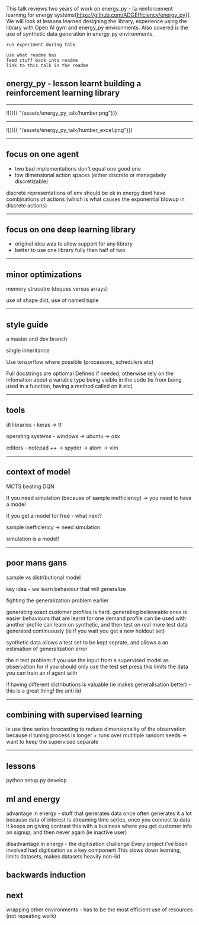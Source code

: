 This talk reviews two years of work on energy_py - [a reinforcement learning for energy systems(https://github.com/ADGEfficiency/energy_py)].  We will look at lessons learned designing the library, experience using the library with Open AI gym and energy_py environments.  Also covered is the use of synthetic data generation in energy_py environments. 

```
run experiment during talk

use what readme has
feed stuff back into readme
link to this talk in the readme

```

## energy_py - lesson learnt building a reinforcement learning library

---
![]({{ "/assets/energy_py_talk/humber.png"}}) 

---
![]({{ "/assets/energy_py_talk/humber_excel.png"}}) 

---

## focus on one agent
- two bad implementations don't equal one good one
- low dimensional action spaces (either discrete or managabely discretizable)

discrete representations of env should be ok in energy
dont have combinations of actions (which is what causes the exponential blowup in discrete actions)

---

## focus on one deep learning library
- original idea was to allow support for any library
- better to use one library fully than half of two

---
## minor optimizations

memory strucutre (deques versus arrays)

use of shape dict, use of named tuple

---

## style guide

a master and dev branch

single inheritance

Use tensorflow where possible (processors, schedulers etc)

Full docstrings are optiomal
Defined if needed, otherwise rely on the infomation about a variable type being visible in the code (ie from being used in a function, having a method called on it etc)

---

## tools

dl libraries - keras -> tf

operating systems - windows -> ubuntu -> osx

editors - notepad ++ -> spyder -> atom -> vim

---

## context of model

MCTS beating DQN

If you need simulation (because of sample inefficiency) -> you need to have a model

If you get a model for free - what next?

sample inefficiency -> need simulation

simulation is a model!

---

## poor mans gans

sample vs distributional model

key idea - we learn behaviour that will generalize

fighting the generalization problem earlier

generating exact customer profiles is hard.  generating believeable ones is easier
behaviours that are learnt for one demand profile can be used with another profile
can learn on synthetic, and then test on real
more test data generated continuously (ie if you wait you get a new holdout set)

synthetic data allows a test set to be kept seprate, and allows a an estimation of generalization error

the rl test problem
if you use the input from a supervised model as observation for rl
you should only use the test set press
this limits the data you can train an rl agent with

if having different distributions is valuable (ie makes generalisation better) - this is a great thing! the anti iid

---
## combining with supervised learning
ie use time series forecasting to reduce dimensionality of the observation
because rl tuning process is longer + runs over mutltiple random seeds -> want to keep the supervised separate

---

## lessons

python setup.py develop

## ml and energy

advantage in energy - stuff that generates data once often generates it a lot
because data of interest is streaming time series, once you connect to data it keeps on giving
contrast this with a business where you get customer info on signup, and then never again (ie inactive user)

disadvantage in energy - the digitisation challenge
Every project I’ve been involved had digitisation as a key component
This slows down learning, limits datasets, makes datasets heavily non-iid

## backwards induction

## next 

wrapping other environments - has to be the most efficient use of resources (not repeating work)
